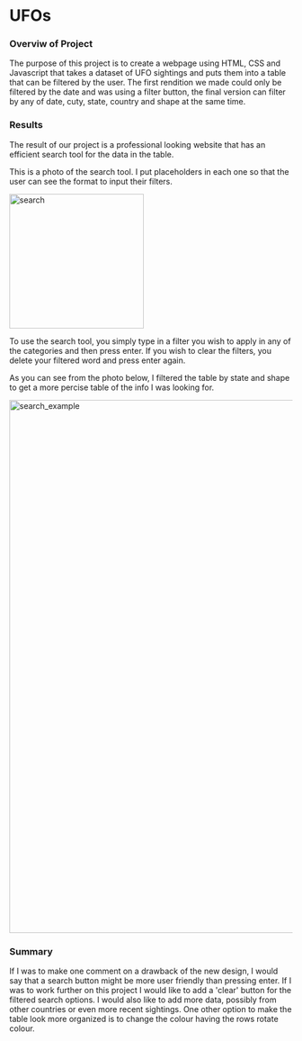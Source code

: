 # UFOs

### Overviw of Project
The purpose of this project is to create a webpage using HTML, CSS and Javascript that takes a dataset of UFO sightings and puts them into a table that can be filtered by the user.
The first rendition we made could only be filtered by the date and was using a filter button, the final version can filter by any of date, cuty, state, country and shape at the same time.

### Results
The result of our project is a professional looking website that has an efficient search tool for the data in the table.

This is a photo of the search tool. I put placeholders in each one so that the user can see the format to input their filters.

<img width="239" alt="search" src="https://user-images.githubusercontent.com/118485409/221283167-d75dfd72-c6f0-4d48-901e-9dae1bd4f92a.png">

To use the search tool, you simply type in a filter you wish to apply in any of the categories and then press enter. If you wish to clear the filters, you delete your filtered word and press enter again.

As you can see from the photo below, I filtered the table by state and shape to get a more percise table of the info I was looking for.

<img width="947" alt="search_example" src="https://user-images.githubusercontent.com/118485409/221283225-4962a0be-4698-46bf-8fbc-d91530771593.png">

### Summary 
If I was to make one comment on a drawback of the new design, I would say that a search button might be more user friendly than pressing enter. 
If I was to work further on this project I would like to add a 'clear' button for the filtered search options. I would also like to add more data, possibly from other countries or even more recent sightings. One other option to make the table look more organized is to change the colour having the rows rotate colour.

